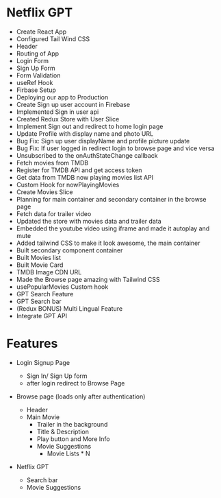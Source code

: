 # Netflix GPT 

- Create React App
- Configured Tail Wind CSS
- Header
- Routing of App
- Login Form 
- Sign Up Form 
- Form Validation
- useRef Hook
- Firbase Setup
- Deploying our app to Production 
- Create Sign up user account in Firebase
- Implemented Sign in user api
- Created Redux Store with User Slice
- Implement Sign out and redirect to home login page
- Update Profile with display name and photo URL
- Bug Fix: Sign up user displayName and profile picture update
- Bug Fix: If user logged in redirect login to browse page and vice versa
- Unsubscribed to the onAuthStateChange callback
- Fetch movies from TMDB
- Register for TMDB API and get access token 
- Get data from TMDB now playing movies list API 
- Custom Hook for nowPlayingMovies
- Create Movies Slice
- Planning for main container and secondary container in the browse page
- Fetch data for trailer video
- Updated the store with movies data and trailer data
- Embedded the youtube video using iframe and made it autoplay and mute
- Added tailwind CSS to make it look awesome, the main container
- Built secondary component container
- Built Movies list 
- Built Movie Card
- TMDB Image CDN URL 
- Made the Browse page amazing with Tailwind CSS
- usePopularMovies Custom hook 
- GPT Search Feature
- GPT Search bar
- (Redux BONUS) Multi Lingual Feature
- Integrate GPT API

# Features 

- Login Signup Page
    - Sign In/ Sign Up form
    - after login redirect to Browse Page

- Browse page (loads only after authentication)
    - Header
    - Main Movie
        - Trailer in the background
        - Title & Description
        - Play button and More Info
        - Movie Suggestions
            - Movie Lists * N

- Netflix GPT
    - Search bar
    - Movie Suggestions

